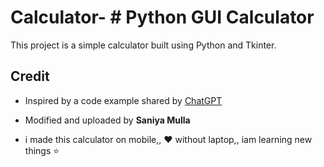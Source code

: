 # Calculator- # Python GUI Calculator

This project is a simple calculator built using Python and Tkinter.

## Credit
- Inspired by a code example shared by [ChatGPT](https://openai.com/chatgpt)
- Modified and uploaded by **Saniya Mulla**

- i made this calculator on mobile,, ❤️ without laptop,, iam learning new things ⭐
